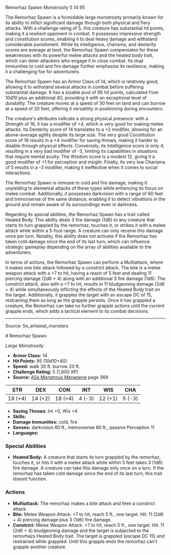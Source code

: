 <MonsterName/>Remorhaz Spawn</MonsterName>
<CreatureType/>Monstrosity</CreatureType>
<CR/>5</CR>
<AC/>14</AC>
<HP/>95</HP>
<summary>The Remorhaz Spawn is a formidable large monstrosity primarily known for its ability to inflict significant damage through both physical and fiery attacks. With a challenge rating of 5, this creature has substantial hit points, making it a resilient opponent in combat. It possesses impressive strength and constitution scores, enabling it to deal heavy damage and withstand considerable punishment. While its intelligence, charisma, and dexterity scores are average at best, the Remorhaz Spawn compensates for these weaknesses with its powerful melee attacks and the heated body trait, which can deter attackers who engage it in close combat. Its dual immunities to cold and fire damage further emphasize its resilience, making it a challenging foe for adventurers.</summary>

<detail>

The Remorhaz Spawn has an Armor Class of 14, which is relatively good, allowing it to withstand several attacks in combat before suffering substantial damage. It has a sizable pool of 95 hit points, calculated from 10d10 plus an additional 40, providing it with an exceptional level of durability. The creature moves at a speed of 30 feet on land and can burrow at a speed of 20 feet, offering it versatility in positioning during encounters.

The creature's attributes indicate a strong physical presence: with a Strength of 18, it has a modifier of +4, which is very good for making melee attacks. Its Dexterity score of 14 translates to a +2 modifier, allowing for an above-average agility despite its large size. The very good Constitution score of 18 results in a +4 modifier for saving throws, making it harder to disable through physical effects. Conversely, its Intelligence score is only 4, resulting in a very bad modifier of -3, limiting its capabilities in situations that require mental acuity. The Wisdom score is a modest 12, giving it a good modifier of +1 for perception and insight. Finally, its very low Charisma of 5 results in a -3 modifier, making it ineffective when it comes to social interactions.

The Remorhaz Spawn is immune to cold and fire damage, making it unyielding to elemental attacks of these types while enhancing its focus on melee combat. Additionally, it possesses darkvision with a range of 60 feet and tremorsense of the same distance, enabling it to detect vibrations in the ground and remain aware of its surroundings even in darkness. 

Regarding its special abilities, the Remorhaz Spawn has a trait called Heated Body. This ability deals 3 fire damage (1d6) to any creature that starts its turn grappled by the remorhaz, touches it, or strikes it with a melee attack while within a 5-foot range. A creature can only receive this damage once per turn. Notably, this ability does not activate if the Remorhaz has taken cold damage since the end of its last turn, which can influence strategic gameplay depending on the array of abilities available to the adventurers.

In terms of actions, the Remorhaz Spawn can perform a Multiattack, where it makes one bite attack followed by a constrict attack. The bite is a melee weapon attack with a +7 to hit, having a reach of 5 feet and dealing 11 piercing damage (2d6 + 4) along with an additional 3 fire damage (1d6). The constrict attack, also with a +7 to hit, results in 11 bludgeoning damage (2d6 + 4) while simultaneously inflicting the effects of the Heated Body trait on the target. Additionally, it grapples the target with an escape DC of 15, restraining them as long as the grapple persists. Once it has grappled a creature, the Remorhaz can take no further grapple actions until the current grapple ends, which adds a tactical element to its combat decisions.</detail>



---

Source: 5e_artisinal_monsters

<statblock>
# Remorhaz Spawn

*Large* *Monstrosity*

- **Armor Class:** 14
- **Hit Points:** 95 (10d10+40)
- **Speed:** walk 30 ft. burrow 20 ft.
- **Challenge Rating:** 5 (1,800 XP)
- **Source:** [A5e Monstrous Menagerie](https://enpublishingrpg.com/products/level-up-monstrous-menagerie-a5e) page 369

| STR | DEX | CON | INT | WIS | CHA |
| --- | --- | --- | --- | --- | --- |
| 18 (+4) | 14 (+2) | 18 (+4) | 4 (-3) | 12 (+1) | 5 (-3) |

- **Saving Throws**: Int +0, Wis +4
- **Skills:** 
- **Damage Immunities:** cold, fire
- **Senses:** darkvision 60 ft., tremorsense 60 ft., passive Perception 11
- **Languages:** 

### Special Abilities

- **Heated Body:** A creature that starts its turn grappled by the remorhaz, touches it, or hits it with a melee attack while within 5 feet takes 3 (1d6) fire damage. A creature can take this damage only once on a turn. If the remorhaz has taken cold damage since the end of its last turn, this trait doesnt function.

### Actions

- **Multiattack:** The remorhaz makes a bite attack and then a constrict attack.
- **Bite:** Melee Weapon Attack: +7 to hit, reach 5 ft., one target. Hit: 11 (2d6 + 4) piercing damage plus 3 (1d6) fire damage.
- **Constrict:** Melee Weapon Attack: +7 to hit, reach 5 ft., one target. Hit: 11 (2d6 + 4) bludgeoning damage  and the target is subjected to the remorhazs Heated Body trait. The target is grappled (escape DC 15) and restrained while grappled. Until this grapple ends  the remorhaz can't grapple another creature.


</statblock>


